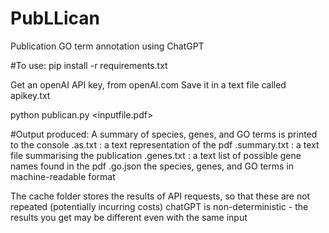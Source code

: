 # PubLLican
Publication GO term annotation using ChatGPT

#To use:
pip install -r requirements.txt

Get an openAI API key, from openAI.com 
Save it in a text file called apikey.txt

python publican.py <inputfile.pdf>

#Output produced:
A summary of species, genes, and GO terms is printed to the console
<inputfile>.as.txt : a text representation of the pdf
<inputfile>.summary.txt : a text file summarising the publication
<inputfile>.genes.txt : a text list of possible gene names found in the pdf
<inputfile>.go.json the species, genes, and GO terms in machine-readable format

The cache folder stores the results of API requests, so that these are not repeated (potentially incurring costs)
chatGPT is non-deterministic - the results you get may be different even with the same input


